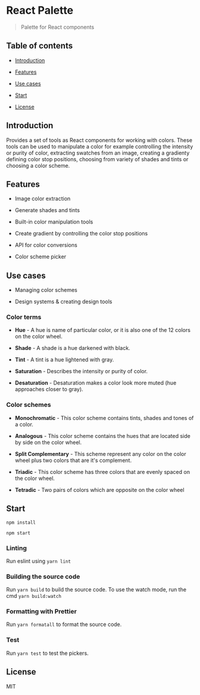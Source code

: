 # React Palette

> Palette for React components

## Table of contents

- [Introduction](#introduction)

- [Features](#features)

- [Use cases](#use-cases)

- [Start](#start)

- [License](#license)

## Introduction

Provides a set of tools as React components for working with colors. These tools can be used to manipulate a color for example controlling the intensity or purity of color, extracting swatches from an image, creating a gradienty defining color stop positions, choosing from variety of shades and tints or choosing a color scheme.

## Features

- Image color extraction

- Generate shades and tints

- Built-in color manipulation tools

- Create gradient by controlling the color stop positions

- API for color conversions

- Color scheme picker

## Use cases

- Managing color schemes

- Design systems & creating design tools

### Color terms

- **Hue** - A hue is name of particular color, or it is also one of the 12 colors on the color wheel.

- **Shade** - A shade is a hue darkened with black.

- **Tint** - A tint is a hue lightened with gray.

- **Saturation** - Describes the intensity or purity of color.

- **Desaturation** - Desaturation makes a color look more muted (hue approaches closer to gray).

### Color schemes

- **Monochromatic** - This color scheme contains tints, shades and tones of a color.

- **Analogous** - This color scheme contains the hues that are located side by side on the color wheel.

- **Split Complementary** - This scheme represent any color on the color wheel plus two colors that are it's complement.

- **Triadic** - This color scheme has three colors that are evenly spaced on the color wheel.

- **Tetradic** - Two pairs of colors which are opposite on the color wheel

## Start

```
npm install
```

```
npm start
```

### Linting

Run eslint using `yarn lint`

### Building the source code

Run `yarn build` to build the source code. To use the watch mode, run the cmd `yarn build:watch`

### Formatting with Prettier

Run `yarn formatall` to format the source code.

### Test

Run `yarn test` to test the pickers.

## License

MIT
